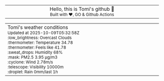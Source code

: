 
<div align="center">
<table>
<tbody>
<td align="center">
<img width="2000" height="0"><br>
Hello, this is Tomi's github 👋<br>
<sup>Built with ❤️, GO & Github Actions</sup><br>
<img width="2000" height="0">
</td>
</tbody>
</table>
</div>
<table>
<tbody>
<td align="left">
<img width="2000" height="0"><br>
Tomi's weather conditions<br>
<sup>Updated at 2025-10-09T05:32:58Z</sup><br>
<sup>:low_brightness: Overcast Clouds</sup><br>
<sup>:thermometer: Temperature 34.78 </sup><br>
<sup>:thermometer: Feels like 41.78</sup><br>
<sup>:sweat_drops: Humidity 68%</sup><br>
<sup>:mask: PM2.5 3.95 μg/m3</sup><br>
<sup>:cyclone: Wind 2.78m/s </sup><br>
<sup>:telescope: Visibility 10000m </sup><br>
<sup>:droplet: Rain 0mm/last 1h </sup><br>
<img width="2000" height="0">
</td>
<td align="left">
<img width="2000" height="0"><br>
<br>
<img width="2000" height="0">
</td>
</tbody>
</table>
</div>
    
